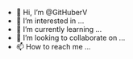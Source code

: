 - 👋 Hi, I’m @GitHuberV
- 👀 I’m interested in ...
- 🌱 I’m currently learning ...
- 💞️ I’m looking to collaborate on ...
- 📫 How to reach me ...

<!---
GitHuberV/GitHuberV is a ✨ special ✨ repository because its `README.md` (this file) appears on your GitHub profile.
You can click the Preview link to take a look at your changes.
--->
